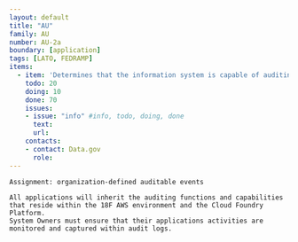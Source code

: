 ```yaml
---
layout: default
title: "AU"
family: AU
number: AU-2a
boundary: [application]
tags: [LATO, FEDRAMP]
items:
  - item: 'Determines that the information system is capable of auditing the following events organization-defined auditable events'
    todo: 20
    doing: 10
    done: 70   
    issues:
    - issue: "info" #info, todo, doing, done
      text:
      url:
    contacts:
    - contact: Data.gov
      role:
---
```

`Assignment: organization-defined auditable events`

```
All applications will inherit the auditing functions and capabilities that reside within the 18F AWS environment and the Cloud Foundry Platform.
System Owners must ensure that their applications activities are monitored and captured within audit logs.  
```
